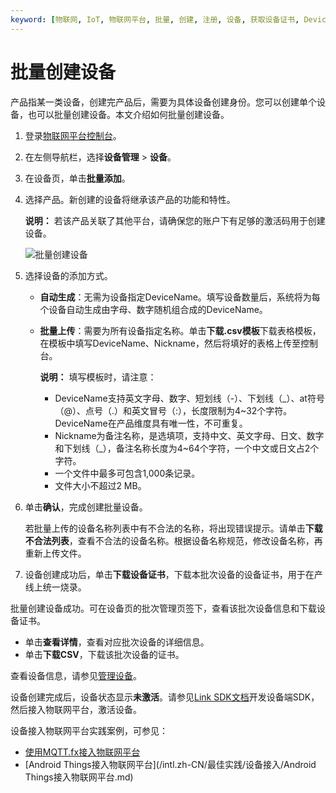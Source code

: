 ```yaml
---
keyword: [物联网, IoT, 物联网平台, 批量, 创建, 注册, 设备, 获取设备证书, DeviceName, DeviceSecret]
---
```


# 批量创建设备

产品指某一类设备，创建完产品后，需要为具体设备创建身份。您可以创建单个设备，也可以批量创建设备。本文介绍如何批量创建设备。

1.  登录[物联网平台控制台](http://iot.console.aliyun.com/)。

2.  在左侧导航栏，选择**设备管理** \> **设备**。

3.  在设备页，单击**批量添加**。

4.  选择产品。新创建的设备将继承该产品的功能和特性。

    **说明：** 若该产品关联了其他平台，请确保您的账户下有足够的激活码用于创建设备。

    ![批量创建设备](https://static-aliyun-doc.oss-cn-hangzhou.aliyuncs.com/assets/img/zh-CN/7445559951/p134552.png)

5.  选择设备的添加方式。

    -   **自动生成**：无需为设备指定DeviceName。填写设备数量后，系统将为每个设备自动生成由字母、数字随机组合成的DeviceName。
    -   **批量上传**：需要为所有设备指定名称。单击**下载.csv模板**下载表格模板，在模板中填写DeviceName、Nickname，然后将填好的表格上传至控制台。

        **说明：** 填写模板时，请注意：

        -   DeviceName支持英文字母、数字、短划线（-）、下划线（\_）、at符号（@）、点号（.）和英文冒号（:），长度限制为4~32个字符。DeviceName在产品维度具有唯一性，不可重复。
        -   Nickname为备注名称，是选填项，支持中文、英文字母、日文、数字和下划线（\_），备注名称长度为4~64个字符，一个中文或日文占2个字符。
        -   一个文件中最多可包含1,000条记录。
        -   文件大小不超过2 MB。
6.  单击**确认**，完成创建批量设备。

    若批量上传的设备名称列表中有不合法的名称，将出现错误提示。请单击**下载不合法列表**，查看不合法的设备名称。根据设备名称规范，修改设备名称，再重新上传文件。

7.  设备创建成功后，单击**下载设备证书**，下载本批次设备的设备证书，用于在产线上统一烧录。


批量创建设备成功。可在设备页的批次管理页签下，查看该批次设备信息和下载设备证书。

-   单击**查看详情**，查看对应批次设备的详细信息。
-   单击**下载CSV**，下载该批次设备的证书。

查看设备信息，请参见[管理设备](/intl.zh-CN/设备接入/创建设备/管理设备.md)。

设备创建完成后，设备状态显示**未激活**。请参见[Link SDK文档](https://www.alibabacloud.com/help/product/93051.htm)开发设备端SDK，然后接入物联网平台，激活设备。

设备接入物联网平台实践案例，可参见：

-   [使用MQTT.fx接入物联网平台](/intl.zh-CN/最佳实践/设备接入/使用MQTT.fx接入物联网平台.md)
-   [Android Things接入物联网平台](/intl.zh-CN/最佳实践/设备接入/Android Things接入物联网平台.md)

